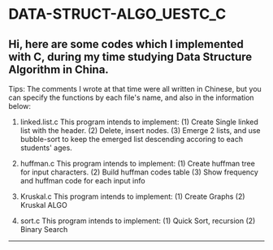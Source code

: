 # DATA-STRUCT-ALGO_UESTC_C
Hi, here are some codes which I implemented with C, during my time studying Data Structure Algorithm in China.  
-------------------------------------------------------------------------------------------------------------
Tips:
The comments I wrote at that time were all written in Chinese, but you can specify the functions by each file's name,
and also in the information below:

1. linked.list.c 
This program intends to implement:
  (1) Create Single linked list with the header.
  (2) Delete, insert nodes.
  (3) Emerge 2 lists, and use bubble-sort to keep the emerged list descending accoring to each students' ages.

2. huffman.c
This program intends to implement:
  (1) Create huffman tree for input characters.
  (2) Build huffman codes table
  (3) Show frequency and huffman code for each input info

3. Kruskal.c
This program intends to implement:
  (1) Create Graphs
  (2) Kruskal ALGO

4. sort.c
This program intends to implement:
  (1) Quick Sort, recursion
  (2) Binary Search
  
------------------------------------------------------------------------------------------------------------

